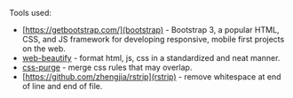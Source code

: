 
Tools used:
  - [https://getbootstrap.com/](bootstrap) - Bootstrap 3, a popular HTML, CSS, and JS framework for developing responsive, mobile first projects on the web.
  - [web-beautify](https://github.com/yasuyk/web-beautify) - format html, js, css in a standardized and neat manner.
  - [css-purge](https://github.com/rbtech/css-purge) - merge css rules that may overlap.
  - [https://github.com/zhengjia/rstrip](rstrip) - remove whitespace at end of line and end of file.

